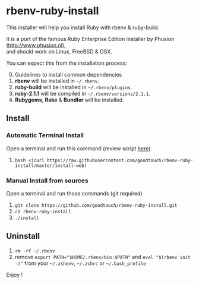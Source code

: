 # rbenv-ruby-install

This installer will help you install Ruby with rbenv & ruby-build.

It is a port of the famous Ruby Enterprise Edition installer by Phusion (<http://www.phusion.nl>),  
and should work on Linux, FreeBSD & OSX.

You can expect this from the installation process:

0. Guidelines to install common dependencies
1. **rbenv** will be installed in `~/.rbenv`.
2. **ruby-build** will be installed in `~/.rbenv/plugins`.
3. **ruby-2.1.1** will be compiled in `~/.rbenv/versions/2.1.1`.
4. **Rubygems**, **Rake** & **Bundler** will be installed.

## Install

### Automatic Terminal Install

Open a terminal and run this command (review script [here](https://raw.githubusercontent.com/goodtouch/rbenv-ruby-install/master/install-web))

1. `bash <(curl https://raw.githubusercontent.com/goodtouch/rbenv-ruby-install/master/install-web)`

### Manual Install from sources

Open a terminal and run those commands (git required)

1. `git clone https://github.com/goodtouch/rbenv-ruby-install.git`
2. `cd rbenv-ruby-install`
3. `./install`

## Uninstall

1. `rm -rf ~/.rbenv`
2. remove `export PATH="$HOME/.rbenv/bin:$PATH"` and `eval "$(rbenv init -)"` from your `~/.zshenv`, `~/.zshrc` or `~/.bash_profile`

Enjoy !
